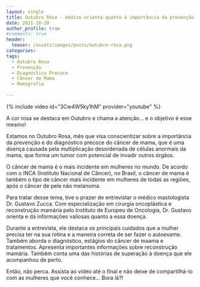 ```yaml
---
layout: single
title: Outubro Rosa - médico orienta quanto à importância da prevenção e do diagnóstico precoce do câncer de mama
date: 2021-10-20 
author_profile: true
#comments: true
header:
  teaser: /assets/images/posts/outubro-rosa.png
categories: 
tags:
  - Outubro Rosa
  - Prevenção
  - Diagnóstico Precoce
  - Câncer de Mama
  - Mamografia
    
---
```


{% include video id="3Cw4W5ky1hM" provider="youtube" %}


A cor rosa se destaca em Outubro e chama a atenção… e o objetivo é esse mesmo! 

Estamos no Outubro Rosa, mês que visa conscientizar sobre a importância da prevenção e do diagnóstico precoce do câncer de mama, que é uma doença causada pela multiplicação desordenada de células anormais da mama, que forma um tumor com potencial de invadir outros órgãos.

O câncer de mama é o mais incidente em mulheres no mundo. De acordo com o INCA (Instituto Nacional de Câncer), no Brasil, o câncer de mama é também o tipo de câncer mais incidente em mulheres de todas as regiões, após o câncer de pele não melanoma.

Para tratar desse tema, tive o prazer de entrevistar o médico mastologista Dr. Gustavo Zucca. Com especialização em cirurgia oncoplástica e reconstrução mamária pelo Instituto de Europeu de Oncologia, Dr. Gustavo orienta e dá informações valiosas quanto a essa doença.

Durante a entrevista, ele destaca os principais cuidados que a mulher precisa ter na sua rotina e a maneira correta de ser fazer o autoexame. Também aborda o diagnóstico, estágios do câncer de maama e tratamentos. Apresenta importantes informações sobre reconstrução mamária. Também conta uma das histórias de superação à doença que ele acompanhou de perto.

Então, não perca. Assista ao vídeo até o final e não deixe de compartilhá-lo com as mulheres que você conhece… Bora lá?!


